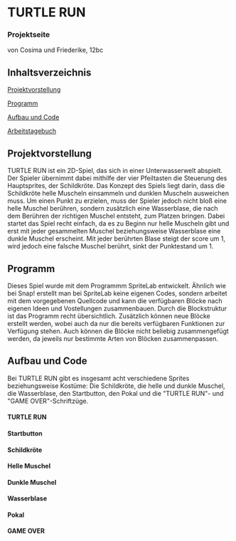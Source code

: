 # TURTLE RUN
### Projektseite 

von Cosima und Friederike, 12bc

## Inhaltsverzeichnis
[Projektvorstellung](https://github.com/cosima-friederike/Projektseite-TURTLE-RUN/blob/main/README.md#projektvorstellung)

[Programm](https://github.com/cosima-friederike/Projektseite-TURTLE-RUN/blob/main/README.md#programm)

[Aufbau und Code](https://github.com/cosima-friederike/Projektseite-TURTLE-RUN/blob/main/README.md#aufbau-und-code)

[Arbeitstagebuch](https://github.com/cosima-friederike/Arbeitsprotokoll-2#arbeitsprotokoll-2-von-cosima-und-friederike)

## Projektvorstellung
TURTLE RUN ist ein 2D-Spiel, das sich in einer Unterwasserwelt abspielt. Der Spieler übernimmt dabei mithilfe der vier Pfeiltasten die Steuerung des Hauptsprites, der Schildkröte. Das Konzept des Spiels liegt darin, dass die Schildkröte helle Muscheln einsammeln und dunklen Muscheln ausweichen muss. Um einen Punkt zu erzielen, muss der Spieler jedoch nicht bloß eine helle Muschel berühren, sondern zusätzlich eine Wasserblase, die nach dem Berühren der richtigen Muschel entsteht, zum Platzen bringen. Dabei startet das Spiel recht einfach, da es zu Beginn nur helle Muscheln gibt und erst mit jeder gesammelten Muschel beziehungsweise Wasserblase eine dunkle Muschel erscheint. Mit jeder berührten Blase steigt der score um 1, wird jedoch eine falsche Muschel berührt, sinkt der Punktestand um 1.
## Programm
Dieses Spiel wurde mit dem Programmm SpriteLab entwickelt. Ähnlich wie bei Snap! erstellt man bei SpriteLab keine eigenen Codes, sondern arbeitet mit dem vorgegebenen Quellcode und kann die verfügbaren Blöcke nach eigenen Ideen und Vostellungen zusammenbauen. Durch die Blockstruktur ist das Programm recht übersichtlich. Zusätzlich können neue Blöcke erstellt werden, wobei auch da nur die bereits verfügbaren Funktionen zur Verfügung stehen. Auch können die Blöcke nicht beliebig zusammengefügt werden, da jeweils nur bestimmte Arten von Blöcken zusammenpassen. 
## Aufbau und Code 
Bei TURTLE RUN gibt es insgesamt acht verschiedene Sprites beziehungsweise Kostüme: Die Schildkröte, die helle und dunkle Muschel, die Wasserblase, den Startbutton, den Pokal und die "TURTLE RUN"- und "GAME OVER"-Schriftzüge. 
#### TURTLE RUN
#### Startbutton
#### Schildkröte
#### Helle Muschel
#### Dunkle Muschel
#### Wasserblase
#### Pokal
#### GAME OVER
